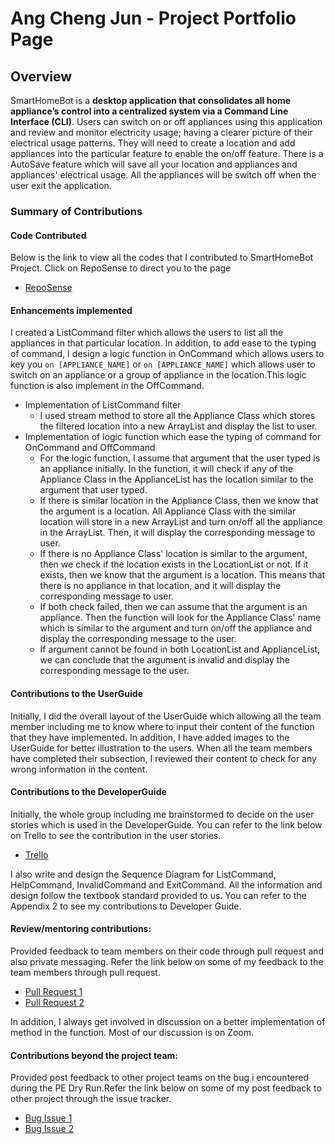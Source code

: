 # Ang Cheng Jun - Project Portfolio Page

## Overview
SmartHomeBot is a **desktop application that consolidates all home appliance’s control into a 
centralized system via a Command Line Interface (CLI)**. Users can switch on or off appliances using this application
and review and monitor electricity usage; having a clearer picture of their electrical usage patterns. They will need to 
create a location and add appliances into the particular feature to enable the on/off feature. There is 
a AutoSave feature which will save all your location and appliances and appliances' electrical usage. All the 
appliances will be switch off when the user exit the application. 

### Summary of Contributions
#### Code Contributed
Below is the link to view all the codes that I contributed to SmartHomeBot Project. Click on RepoSense to direct you to the page

* [RepoSense](https://nus-cs2113-ay2021s1.github.io/tp-dashboard/#breakdown=true&search=ang-cheng-jun&sort=groupTitle&sortWithin=title&since=2020-09-27&timeframe=commit&mergegroup=&groupSelect=groupByRepos&checkedFileTypes=docs~functional-code~test-code~other)

#### Enhancements implemented
I created a ListCommand filter which allows the users to list all the appliances in that particular location. 
In addition, to add ease to the typing of command, I design a logic function in OnCommand which allows users to key you `on [APPLIANCE_NAME]` or 
`on [APPLIANCE_NAME]` which allows user to switch on an appliance or a group of appliance in the location.This logic function is
also implement in the OffCommand.  

* Implementation of ListCommand filter
    * I used stream method to store all the Appliance Class which stores the filtered location into a new ArrayList and display the list to user. 
* Implementation of logic function which ease the typing of command for OnCommand and OffCommand 
     * For the logic function, I assume that argument that the user typed is an appliance initially. In the function, it will check if any of the Appliance Class in
     the ApplianceList has the location similar to the argument that user typed.
     * If there is similar location in the Appliance Class, then we know that the argument is a location. All Appliance Class with the similar location will store in a new ArrayList 
     and turn on/off all the appliance in the ArrayList. Then, it will display the corresponding message to user.
     * If there is no Appliance Class' location is similar to the argument, then we check if the location exists in the LocationList or not. If 
     it exists, then we know that the argument is a location. This means that there is no appliance in that location, and it will display the corresponding message to user.
     * If both check failed, then we can assume that the argument is an appliance. Then the function will look for the Appliance Class' name which is similar to the argument
     and turn on/off the appliance and display the corresponding message to the user.
     * If argument cannot be found in both LocationList and ApplianceList, we can conclude that the argument is invalid and display the corresponding message to the user.
     
#### Contributions to the UserGuide
Initially, I did the overall layout of the UserGuide which allowing all the team member including me to know where to input their content of the function that they have implemented.
In addition, I have added images to the UserGuide for better illustration to the users.
When all the team members have completed their subsection, I reviewed their content to check for any wrong information in the content. 

#### Contributions to the DeveloperGuide
Initially, the whole group including me brainstormed to decide on the user stories which is used in the DeveloperGuide. You can refer to the link below on Trello to see the contribution
in the user stories.

* [Trello](https://trello.com/b/s32JQHmK/cs2113-storyboard)

 
I also write and design the Sequence Diagram for ListCommand, HelpCommand, InvalidCommand and ExitCommand. All the information and design 
follow the textbook standard provided to us. You can refer to the Appendix 2 to see my contributions to Developer Guide.   

#### Review/mentoring contributions:
Provided feedback to team members on their code through pull request and also private messaging. Refer the link below on some of my feedback 
to the team members through pull request.

* [Pull Request 1](https://github.com/AY2021S1-CS2113-T14-1/tp/pull/201)
* [Pull Request 2](https://github.com/AY2021S1-CS2113-T14-1/tp/pull/208)

In addition, I always get involved in discussion on a better implementation of method in the function. Most of our discussion is on Zoom. 

#### Contributions beyond the project team:
Provided post feedback to other project teams on the bug i encountered during the PE Dry Run.Refer the link below on some of my post feedback 
to other project through the issue tracker.

* [Bug Issue 1](https://github.com/Ang-Cheng-Jun/ped/issues/9)
* [Bug Issue 2](https://github.com/AY2021S1-CS2113-T13-2/tp/issues/220)